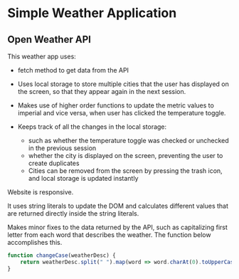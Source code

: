 # Simple Weather Application

## Open Weather API

This weather app uses:

- fetch method to get data from the API
- Uses local storage to store multiple cities that the user has displayed on the screen, so that they appear again in the next session.
- Makes use of higher order functions to update the metric values to imperial and vice versa, when user has clicked the temperature toggle.

- Keeps track of all the changes in the local storage:
  - such as whether the temperature toggle was checked or unchecked in the previous session
  - whether the city is displayed on the screen, preventing the user to create duplicates
  - Cities can be removed from the screen by pressing the trash icon, and local storage is updated instantly

Website is responsive.

It uses string literals to update the DOM and calculates different values that are returned directly inside the string literals.

Makes minor fixes to the data returned by the API, such as capitalizing first letter from each word that describes the weather. The function below accomplishes this.

```javascript
function changeCase(weatherDesc) {
    return weatherDesc.split(" ").map(word => word.charAt(0).toUpperCase().concat(word.slice(1))).join(" ");
}
```
